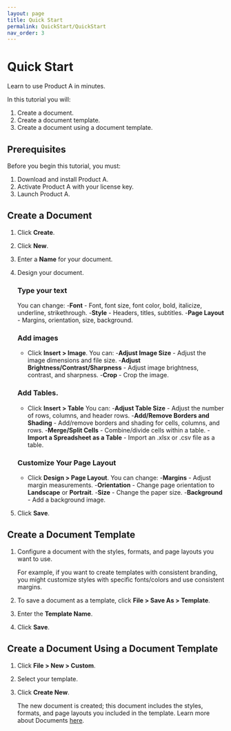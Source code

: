 ```yaml
---
layout: page
title: Quick Start
permalink: QuickStart/QuickStart
nav_order: 3
---
```

# Quick Start

Learn to use Product A in minutes.

In this tutorial you will:

1. Create a document.
2. Create a document template.
3. Create a document using a document template.

## Prerequisites

Before you begin this tutorial, you must:

1. Download and install Product A.
2. Activate Product A with your license key.
3. Launch Product A.

## Create a Document

1. Click **Create**.
2. Click **New**.
3. Enter a **Name** for your document.
4. Design your document.
   
   ### Type your text
   
   You can change:
    -**Font** - Font, font size, font color, bold, italicize, underline, strikethrough.
    -**Style** - Headers, titles, subtitles.
    -**Page Layout** - Margins, orientation, size, background.
  
   ### Add images
   
   * Click **Insert > Image**.
   You can:
    -**Adjust Image Size** - Adjust the image dimensions and file size.
    -**Adjust Brightness/Contrast/Sharpness** - Adjust image brightness, contrast, and sharpness.
    -**Crop** - Crop the image.
   
   ### Add Tables.
   
   * Click **Insert > Table**
   You can:
    -**Adjust Table Size** - Adjust the number of rows, columns, and header rows.
    -**Add/Remove Borders and Shading** - Add/remove borders and shading for cells, columns, and rows.
    -**Merge/Split Cells** - Combine/divide cells within a table.
    -**Import a Spreadsheet as a Table** - Import an .xlsx or .csv file as a table.

   ### Customize Your Page Layout
   
   * Click **Design > Page Layout**.
   You can change:
    -**Margins** - Adjust margin measurements.
    -**Orientation** - Change page orientation to **Landscape** or **Portrait**.
    -**Size** - Change the paper size.
    -**Background** - Add a background image.
5. Click **Save**.

## Create a Document Template

1. Configure a document with the styles, formats, and page layouts you want to use.

    For example, if you want to create templates with consistent branding, you might customize styles with specific fonts/colors and use consistent margins.
2. To save a document as a template, click **File > Save As > Template**.
3. Enter the **Template Name**.
4. Click **Save**.

## Create a Document Using a Document Template

1. Click **File > New > Custom**.
2. Select your template.
3. Click **Create New**.

   The new document is created; this document includes the styles, formats, and page layouts you included in the template.
   Learn more about Documents [here](../Docs/Documents/Documents.md).